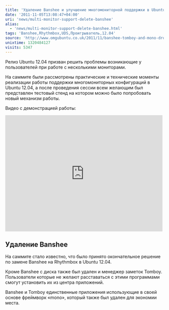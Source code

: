 ```yaml
---
title: 'Удаление Banshee и улучшение многомониторной поддержки в Ubuntu 12.04'
date: '2011-11-05T13:08:47+04:00'
uri: 'news/multi-monitor-support-delete-banshee'
alias: 
  - 'news/multi-monitor-support-delete-banshee.html'
tags: 'Banshee,Rhythmbox,UDS,Проигрыватель,12.04'
source: 'http://www.omgubuntu.co.uk/2011/11/banshee-tomboy-and-mono-dropped-from-ubuntu-12-04-cd/'
unixtime: 1320484127
visits: 5347
---
```

Релиз Ubuntu 12.04 призван решить проблемы возникающие у пользователей при работе с несколькими мониторами.

На саммите были рассмотрены практические и технические моменты реализации работы поддержки многомониторных конфигураций в Ubuntu 12.04, а после проведения сессии всем желающим был представлен тестовый стенд на котором можно было попробовать новый механизм работы.

Видео с демонстрацией работы:

 <iframe src="https://www.youtube.com/embed/lbwNMnNUGFA" frameborder="0" width="500" height="369"></iframe>

## Удаление Banshee

На саммите стало известно, что было принято окончательное решение по замене Banshee на Rhythmbox в Ubuntu 12.04.

Кроме Banshee с диска также был удален и менеджер заметок Tomboy. Пользователи которые не желают расставаться с этими программами смогут установить их из центра приложений.

Banshee и Tomboy единственные приложения использующие в своей основе фреймворк «mono», который также был удален для экономии места.
